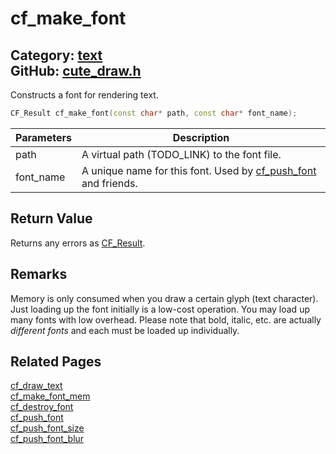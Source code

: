 # cf_make_font

Category: [text](https://github.com/RandyGaul/cute_framework/blob/master/docs/api_reference?id=text)  
GitHub: [cute_draw.h](https://github.com/RandyGaul/cute_framework/blob/master/include/cute_draw.h)  
---

Constructs a font for rendering text.

```cpp
CF_Result cf_make_font(const char* path, const char* font_name);
```

Parameters | Description
--- | ---
path | A virtual path (TODO_LINK) to the font file.
font_name | A unique name for this font. Used by [cf_push_font](https://github.com/RandyGaul/cute_framework/blob/master/docs/text/cf_push_font.md) and friends.

## Return Value

Returns any errors as [CF_Result](https://github.com/RandyGaul/cute_framework/blob/master/docs/utility/cf_result.md).

## Remarks

Memory is only consumed when you draw a certain glyph (text character). Just loading up the font initially is
a low-cost operation. You may load up many fonts with low overhead. Please note that bold, italic, etc. are actually
_different fonts_ and each must be loaded up individually.

## Related Pages

[cf_draw_text](https://github.com/RandyGaul/cute_framework/blob/master/docs/text/cf_draw_text.md)  
[cf_make_font_mem](https://github.com/RandyGaul/cute_framework/blob/master/docs/text/cf_make_font_mem.md)  
[cf_destroy_font](https://github.com/RandyGaul/cute_framework/blob/master/docs/text/cf_destroy_font.md)  
[cf_push_font](https://github.com/RandyGaul/cute_framework/blob/master/docs/text/cf_push_font.md)  
[cf_push_font_size](https://github.com/RandyGaul/cute_framework/blob/master/docs/text/cf_push_font_size.md)  
[cf_push_font_blur](https://github.com/RandyGaul/cute_framework/blob/master/docs/text/cf_push_font_blur.md)  
